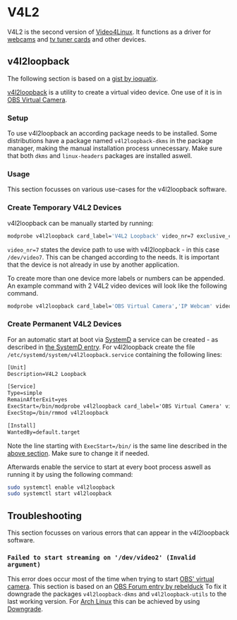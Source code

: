 # V4L2

V4L2 is the second version of
[Video4Linux](https://www.linuxtv.org/wiki/index.php/Main_Page).
It functions as a driver for [webcams](/wiki/webcams.md) and [tv tuner cards](/wiki/video.md) and
other devices.

## v4l2loopback

The following section is based on a
[gist by ioquatix](https://gist.github.com/ioquatix/18720c80a7f7eb997c19eef8afd6901e).

[v4l2loopback](https://github.com/umlaeute/v4l2loopback) is a utility to create
a virtual video device.
One use of it is in [OBS Virtual Camera](/wiki/obs.md#virtual-camera).

### Setup

To use v4l2loopback an according
package needs to be installed.
Some distributions have a package named `v4l2loopback-dkms` in the package
manager, making the manual installation process unnecessary.
Make sure that both `dkms` and `linux-headers` packages are installed aswell.

### Usage

This section focusses on various use-cases for the v4l2loopback software.

### Create Temporary V4L2 Devices

v4l2loopback can be manually started by running:

```sh
modprobe v4l2loopback card_label='V4L2 Loopback' video_nr=7 exclusive_caps=1
```

`video_nr=7` states the device path to use with v4l2loopback - in this case
`/dev/video7`.
This can be changed according to the needs.
It is important that the device is not already in use by another application.

To create more than one device more labels or numbers can be appended.
An example command with 2 V4L2 video devices will look like the following command.

```sh
modprobe v4l2loopback card_label='OBS Virtual Camera','IP Webcam' video_nr=7,8 exclusive_caps=1
```

### Create Permanent V4L2 Devices

For an automatic start at boot via [SystemD](./systemd.md) a service can be
created - as described in [the SystemD entry](./systemd.md#run-command-on-boot).
For v4l2loopback create the file `/etc/systemd/system/v4l2loopback.service`
containing the following lines:

```txt
[Unit]
Description=V4L2 Loopback

[Service]
Type=simple
RemainAfterExit=yes
ExecStart=/bin/modprobe v4l2loopback card_label='OBS Virtual Camera' video_nr=7 exclusive_caps=1
ExecStop=/bin/rmmod v4l2loopback

[Install]
WantedBy=default.target
```

Note the line starting with `ExecStart=/bin/` is the same line described in the
[above section](#create-temporary-v4l2-devices).
Make sure to change it if needed.

Afterwards enable the service to start at every boot process aswell as running it by using the
following command:

```sh
sudo systemctl enable v4l2loopback
sudo systemctl start v4l2loopback
```

## Troubleshooting

This section focusses on various errors that can appear in the v4l2loopback software.

### `Failed to start streaming on '/dev/video2' (Invalid argument)`

This error does occur most of the time when trying to start
[OBS' virtual camera](/wiki/obs.md#virtual-camera).
This section is based on an
[OBS Forum entry by rebelduck](https://obsproject.com/forum/threads/obs-virtual-camera-failed-to-start-streaming-on-dev-video2-invalid-argument.184717/)
To fix it downgrade the packages `v4l2loopback-dkms` and `v4l2loopback-utils` to the last working
version.
For [Arch Linux](/wiki/linux/arch-linux.md) this can be achieved by using
[Downgrade](/wiki/linux/package_manager.md#downgrading-packages).
